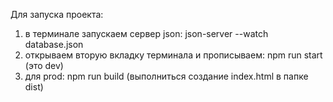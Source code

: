 
Для запуска проекта:
1. в терминале запускаем сервер json:
json-server --watch database.json
2. открываем вторую вкладку терминала и прописываем:
npm run start
(это dev)
3. для prod: 
npm run build
(выполниться создание index.html в папке dist)
